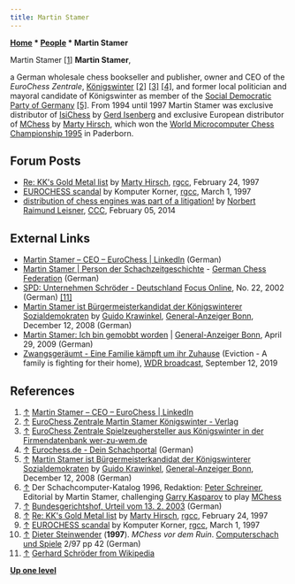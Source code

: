 ```yaml
---
title: Martin Stamer
---
```

**[Home](Home "Home") \* [People](People "People") \* Martin Stamer**



 [](https://de.linkedin.com/in/martin-stamer-512617134) Martin Stamer <a id="cite-note-1" href="#cite-ref-1">[1]</a> 
**Martin Stamer**,  

a German wholesale chess bookseller and publisher, owner and CEO of the *EuroChess Zentrale*, [Königswinter](https://en.wikipedia.org/wiki/K%C3%B6nigswinter)
<a id="cite-note-2" href="#cite-ref-2">[2]</a> <a id="cite-note-3" href="#cite-ref-3">[3]</a> <a id="cite-note-4" href="#cite-ref-4">[4]</a>, and former local politician and mayoral candidate of Königswinter as member of the [Social Democratic Party of Germany](https://en.wikipedia.org/wiki/Social_Democratic_Party_of_Germany) <a id="cite-note-5" href="#cite-ref-5">[5]</a>. From 1994 until 1997 Martin Stamer was exclusive distributor of [IsiChess](IsiChess "IsiChess") by [Gerd Isenberg](Gerd_Isenberg "Gerd Isenberg") and exclusive European distributor of [MChess](MChess "MChess") by [Marty Hirsch](Marty_Hirsch "Marty Hirsch"), which won the [World Microcomputer Chess Championship 1995](WMCCC_1995 "WMCCC 1995") in Paderborn. 



## Forum Posts


* [Re: KK's Gold Metal list](https://groups.google.com/d/msg/rec.games.chess.computer/VkDSuYr15fo/yJlAa234Fj8J) by [Marty Hirsch](Marty_Hirsch "Marty Hirsch"), [rgcc](Computer_Chess_Forums "Computer Chess Forums"), February 24, 1997
* [EUROCHESS scandal](https://groups.google.com/d/msg/rec.games.chess.computer/lM_G6Nlko9Y/o3B8x6LMUNEJ) by Komputer Korner, [rgcc](Computer_Chess_Forums "Computer Chess Forums"), March 1, 1997
* [distribution of chess engines was part of a litigation!](http://www.talkchess.com/forum/viewtopic.php?t=51171) by [Norbert Raimund Leisner](Norbert_Raimund_Leisner "Norbert Raimund Leisner"), [CCC](CCC "CCC"), February 05, 2014


## External Links


* [Martin Stamer – CEO – EuroChess | LinkedIn](https://de.linkedin.com/in/martin-stamer-512617134) (German)
* [Martin Stamer | Person der Schachzeitgeschichte](https://www.schachbund.de/person/player/2079.html) - [German Chess Federation](https://en.wikipedia.org/wiki/German_Chess_Federation) (German)
* [SPD: Unternehmen Schröder - Deutschland](https://www.focus.de/politik/deutschland/spd-unternehmen-schroeder_aid_203631.html) [Focus Online](https://en.wikipedia.org/wiki/Focus_%28German_magazine%29), No. 22, 2002 (German) <a id="cite-note-11" href="#cite-ref-11">[11]</a>
* [Martin Stamer ist Bürgermeisterkandidat der Königswinterer Sozialdemokraten](http://www.general-anzeiger-bonn.de/region/Martin-Stamer-ist-B%C3%BCrgermeisterkandidat-der-K%C3%B6nigswinterer-Sozialdemokraten-article187642.html) by [Guido Krawinkel](https://www.freischreiber.de/profiles/guido-krawinkel/), [General-Anzeiger Bonn](https://en.wikipedia.org/wiki/General-Anzeiger), December 12, 2008 (German)
* [Martin Stamer: Ich bin gemobbt worden](http://www.general-anzeiger-bonn.de/region/Martin-Stamer-Ich-bin-gemobbt-worden-article545525.html) | [General-Anzeiger Bonn](https://en.wikipedia.org/wiki/General-Anzeiger), April 29, 2009 (German)
* [Zwangsgeräumt - Eine Familie kämpft um ihr Zuhause](https://www1.wdr.de/fernsehen/menschen-hautnah/sendungen/zwangsgeraeumt-100.html) (Eviction - A family is fighting for their home), [WDR broadcast](https://en.wikipedia.org/wiki/Westdeutscher_Rundfunk), September 12, 2019


## References


1. <a id="cite-ref-1" href="#cite-note-1">↑</a> [Martin Stamer – CEO – EuroChess | LinkedIn](https://de.linkedin.com/in/martin-stamer-512617134)
2. <a id="cite-ref-2" href="#cite-note-2">↑</a> [EuroChess Zentrale Martin Stamer Königswinter - Verlag](https://koenigswinter.branchen-info.net/fp_1301961.php)
3. <a id="cite-ref-3" href="#cite-note-3">↑</a> [EuroChess Zentrale Spielzeughersteller aus Königswinter in der Firmendatenbank wer-zu-wem.de](https://www.wer-zu-wem.de/firma/eurochess.html)
4. <a id="cite-ref-4" href="#cite-note-4">↑</a> [Eurochess.de - Dein Schachportal](http://www.eurochess.de/) (German)
5. <a id="cite-ref-5" href="#cite-note-5">↑</a> [Martin Stamer ist Bürgermeisterkandidat der Königswinterer Sozialdemokraten](http://www.general-anzeiger-bonn.de/region/Martin-Stamer-ist-B%C3%BCrgermeisterkandidat-der-K%C3%B6nigswinterer-Sozialdemokraten-article187642.html) by [Guido Krawinkel](https://www.freischreiber.de/profiles/guido-krawinkel/), [General-Anzeiger Bonn](https://en.wikipedia.org/wiki/General-Anzeiger), December 12, 2008 (German)
6. <a id="cite-ref-6" href="#cite-note-6">↑</a> Der Schachcomputer-Katalog 1996, Redaktion: [Peter Schreiner](Peter_Schreiner "Peter Schreiner"), Editorial by Martin Stamer, challenging [Garry Kasparov](Garry_Kasparov "Garry Kasparov") to play [MChess](MChess "MChess")
7. <a id="cite-ref-7" href="#cite-note-7">↑</a> [Bundesgerichtshof, Urteil vom 13. 2. 2003](http://lexetius.com/2003,1403) (German)
8. <a id="cite-ref-8" href="#cite-note-8">↑</a> [Re: KK's Gold Metal list](https://groups.google.com/d/msg/rec.games.chess.computer/VkDSuYr15fo/yJlAa234Fj8J) by [Marty Hirsch](Marty_Hirsch "Marty Hirsch"), [rgcc](Computer_Chess_Forums "Computer Chess Forums"), February 24, 1997
9. <a id="cite-ref-9" href="#cite-note-9">↑</a> [EUROCHESS scandal](https://groups.google.com/d/msg/rec.games.chess.computer/lM_G6Nlko9Y/o3B8x6LMUNEJ) by Komputer Korner, [rgcc](Computer_Chess_Forums "Computer Chess Forums"), March 1, 1997
10. <a id="cite-ref-10" href="#cite-note-10">↑</a> [Dieter Steinwender](Dieter_Steinwender "Dieter Steinwender") (**1997**). *MChess vor dem Ruin*. [Computerschach und Spiele](Computerschach_und_Spiele "Computerschach und Spiele") 2/97 pp 42 (German)
11. <a id="cite-ref-11" href="#cite-note-11">↑</a> [Gerhard Schröder from Wikipedia](https://en.wikipedia.org/wiki/Gerhard_Schr%C3%B6der)

**[Up one level](People "People")**







 
